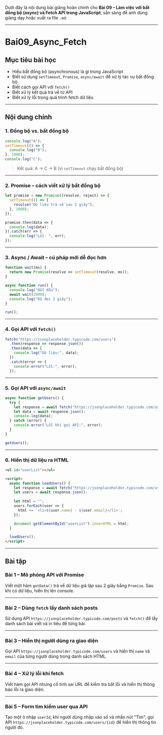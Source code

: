 ﻿Dưới đây là nội dung bài giảng hoàn chỉnh cho **Bài 09 – Làm việc với bất đồng bộ (async) và Fetch API trong JavaScript**, sẵn sàng để anh dùng giảng dạy hoặc xuất ra file `.md`:

---

# Bai09\_Async\_Fetch

## Mục tiêu bài học

* Hiểu bất đồng bộ (asynchronous) là gì trong JavaScript
* Biết sử dụng `setTimeout`, `Promise`, `async/await` để xử lý tác vụ bất đồng bộ
* Biết cách gọi API với `fetch()`
* Biết xử lý kết quả trả về từ API
* Biết xử lý lỗi trong quá trình fetch dữ liệu

---

## Nội dung chính

### 1. Đồng bộ vs. bất đồng bộ

```js
console.log("A");
setTimeout(() => {
  console.log("B");
}, 1000);
console.log("C");
```

> Kết quả: A → C → B (vì `setTimeout` chạy bất đồng bộ)

---

### 2. Promise – cách viết xử lý bất đồng bộ

```js
let promise = new Promise((resolve, reject) => {
  setTimeout(() => {
    resolve("Dữ liệu trả về sau 2 giây");
  }, 2000);
});

promise.then(data => {
  console.log(data);
}).catch(err => {
  console.log("Lỗi: ", err);
});
```

---

### 3. Async / Await – cú pháp mới dễ đọc hơn

```js
function wait(ms) {
  return new Promise(resolve => setTimeout(resolve, ms));
}

async function run() {
  console.log("Bắt đầu");
  await wait(2000);
  console.log("Đã đợi 2 giây");
}

run();
```

---

### 4. Gọi API với `fetch()`

```js
fetch("https://jsonplaceholder.typicode.com/users")
  .then(response => response.json())
  .then(data => {
    console.log("Dữ liệu:", data);
  })
  .catch(error => {
    console.error("Lỗi:", error);
  });
```

---

### 5. Gọi API với `async/await`

```js
async function getUsers() {
  try {
    let response = await fetch("https://jsonplaceholder.typicode.com/users");
    let data = await response.json();
    console.log(data);
  } catch (error) {
    console.error("Lỗi khi gọi API:", error);
  }
}

getUsers();
```

---

### 6. Hiển thị dữ liệu ra HTML

```html
<ul id="userList"></ul>

<script>
  async function loadUsers() {
    let response = await fetch("https://jsonplaceholder.typicode.com/users");
    let users = await response.json();
    
    let html = "";
    users.forEach(user => {
      html += `<li>${user.name} - ${user.email}</li>`;
    });

    document.getElementById("userList").innerHTML = html;
  }

  loadUsers();
</script>
```

---

## Bài tập

### Bài 1 – Mô phỏng API với Promise

Viết một hàm `getData()` trả về dữ liệu giả lập sau 2 giây bằng `Promise`. Sau khi có dữ liệu, hiển thị lên console.

---

### Bài 2 – Dùng `fetch` lấy danh sách posts

Sử dụng API `https://jsonplaceholder.typicode.com/posts` và `fetch()` để lấy danh sách bài viết và in tiêu đề từng bài.

---

### Bài 3 – Hiển thị người dùng ra giao diện

Gọi API `https://jsonplaceholder.typicode.com/users` và hiển thị `name` và `email` của từng người dùng trong danh sách HTML.

---

### Bài 4 – Xử lý lỗi khi fetch

Viết hàm gọi API nhưng cố tình sai URL để kiểm tra bắt lỗi và hiển thị thông báo lỗi ra giao diện.

---

### Bài 5 – Form tìm kiếm user qua API

Tạo một ô nhập `userId`, khi người dùng nhập vào số và nhấn nút "Tìm", gọi API `https://jsonplaceholder.typicode.com/users/{id}` để hiển thị thông tin người đó.


